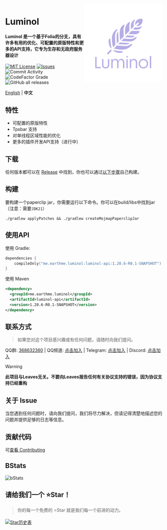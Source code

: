 <img src="./public/image/Luminol_5.png" alt="Logo" align="right" width="250">

# Luminol
<h4>Luminol 是一个基于Folia的分支，具有许多有用的优化、可配置的原版特性和更多的API支持，它专为生存和无政府服务器设计</h4>

[![MIT License](https://img.shields.io/github/license/LuminolMC/Luminol?style=flat-square)](LICENSE)
[![Issues](https://img.shields.io/github/issues/LuminolMC/Luminol?style=flat-square)](https://github.com/LuminolMC/Luminol/issues)
![Commit Activity](https://img.shields.io/github/commit-activity/w/LuminolMC/Luminol?style=flat-square)
![CodeFactor Grade](https://img.shields.io/codefactor/grade/github/LuminolMC/Luminol?style=flat-square)
![GitHub all releases](https://img.shields.io/github/downloads/LuminolMC/Luminol/total?style=flat-square)

[English](./README_EN.md) | **中文**

## 特性
- 可配置的原版特性
- Tpsbar 支持
- 对单线程区域性能的优化
- 更多的插件开发API支持（进行中）

## 下载
任何版本都可以在 [Release](https://github.com/LuminolMC/Luminol/releases) 中找到，你也可以通过[以下步骤](./README.md#构建)自己构建。

## 构建
要构建一个paperclip jar，你需要运行以下命令。你可以在build/libs中找到jar（注意：需要`JDK21`）

 ```shell
 ./gradlew applyPatches && ./gradlew createMojmapPaperclipJar
```

## 使用API
使用 Gradle:

```kotlin
dependencies {
    compileOnly("me.earthme.luminol:luminol-api:1.20.6-R0.1-SNAPSHOT")
}
 ```

使用 Maven

```xml
<dependency>
  <groupId>me.earthme.luminol</groupId>
  <artifactId>luminol-api</artifactId>
  <version>1.20.6-R0.1-SNAPSHOT</version>
</dependency>
```

## 联系方式
> 如果您对这个项目感兴趣或有任何问题，请随时向我们提问。

QQ群: [368632360](http://qm.qq.com/cgi-bin/qm/qr?_wv=1027&k=MfosKhcDd8Fdxn1MREuZ8Krbf9T6jiBC&authKey=3cm6qdHohON3gHnuD63FK4k07fIbrWnY4hdyq8OmELsfjMVP1kbFTJY9mRyM2Rkj&noverify=0&group_code=368632360) | QQ频道: [点击加入](https://pd.qq.com/s/eq9krf9j) | Telegram: [点击加入](https://t.me/LuminolMC) | Discord: [点击加入](https://discord.gg/Qd7m3V6eDx)

> [!WARNING]
> **此项目与Leaves无关。不要向Leaves报告任何有关协议支持的错误，因为协议支持已经重构**

## 关于 Issue
当您遇到任何问题时，请向我们提问，我们将尽力解决，但请记得清楚地描述您的问题并提供足够的日志等信息。

## 贡献代码
可[查看 Contributing](./docs/CONTRIBUTING.md)

## BStats
![bStats](https://bstats.org/signatures/server-implementation/Luminol.svg "bStats")

## 请给我们一个 ⭐Star！
> 你的每一个免费的 ⭐Star 就是我们每一个前进的动力。

<a href="https://star-history.com/#LuminolMC/Luminol&LuminolMC/LightingLuminol&Date">
  <picture>
    <source media="(prefers-color-scheme: dark)" srcset="https://api.star-history.com/svg?repos=LuminolMC/Luminol%2CLuminolMC/LightingLuminol&type=Date&theme=dark" />
    <source media="(prefers-color-scheme: light)" srcset="https://api.star-history.com/svg?repos=LuminolMC/Luminol%2CLuminolMC/LightingLuminol&type=Date" />
    <img alt="Star历史表" src="https://api.star-history.com/svg?repos=LuminolMC/Luminol%2CLuminolMC/LightingLuminol&type=Date" />
  </picture>
</a>

